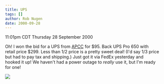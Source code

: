 ```yaml
---
title: UPS
tags: []
author: Rob Nugen
date: 2000-09-28
---
```


<title>Back UPS Pro 650</title>
<p class=date>11:01pm CDT Thursday 28 September 2000

<p>Oh!  I won the bid for a UPS from <a
href="https://www.apcc.com">APCC</a> for $95.  Back UPS Pro 650 with
retail price $299.  Less than 1/2 price is a pretty sweet deal!  (I'd
say 1/3 price but had to pay tax and shipping.)  Just got it via FedEx
yesterday and hooked it up!  We haven't had a power outage to
<em>really</em> use it, but I'm ready for one!

<p><img src='/images/rob/wL-ROB.gif'>

